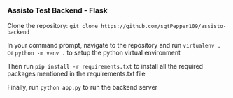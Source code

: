 ### Assisto Test Backend - Flask
Clone the repository: `git clone https://github.com/sgtPepper109/assisto-backend`

In your command prompt, navigate to the repository and run
`virtualenv .` or `python -m venv .` to setup the python virtual environment

Then run `pip install -r requirements.txt` to install all the required packages mentioned in the requirements.txt file

Finally, run `python app.py` to run the backend server

